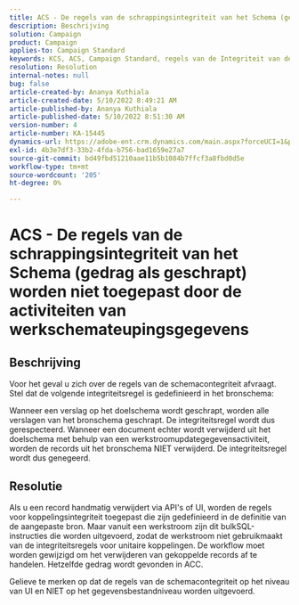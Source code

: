 ```yaml
---
title: ACS - De regels van de schrappingsintegriteit van het Schema (gedrag als geschrapt) worden niet toegepast door de activiteiten van werkschemateupingsgegevens
description: Beschrijving
solution: Campaign
product: Campaign
applies-to: Campaign Standard
keywords: KCS, ACS, Campaign Standard, regels van de Integriteit van de Schrapping, Gedrag indien geschrapt, Werkschema, Update gegevens
resolution: Resolution
internal-notes: null
bug: false
article-created-by: Ananya Kuthiala
article-created-date: 5/10/2022 8:49:21 AM
article-published-by: Ananya Kuthiala
article-published-date: 5/10/2022 8:51:30 AM
version-number: 4
article-number: KA-15445
dynamics-url: https://adobe-ent.crm.dynamics.com/main.aspx?forceUCI=1&pagetype=entityrecord&etn=knowledgearticle&id=01894013-3ed0-ec11-a7b5-0022480a8e40
exl-id: 4b3e7df3-33b2-4fda-b756-bad1659e27a7
source-git-commit: bd49fbd51210aae11b5b1084b7ffcf3a8fbd0d5e
workflow-type: tm+mt
source-wordcount: '205'
ht-degree: 0%

---
```


# ACS - De regels van de schrappingsintegriteit van het Schema (gedrag als geschrapt) worden niet toegepast door de activiteiten van werkschemateupingsgegevens

## Beschrijving


Voor het geval u zich over de regels van de schemacontegriteit afvraagt. Stel dat de volgende integriteitsregel is gedefinieerd in het bronschema:



Wanneer een verslag op het doelschema wordt geschrapt, worden alle verslagen van het bronschema geschrapt. De integriteitsregel wordt dus gerespecteerd. Wanneer een document echter wordt verwijderd uit het doelschema met behulp van een werkstroomupdategegevensactiviteit, worden de records uit het bronschema NIET verwijderd. De integriteitsregel wordt dus genegeerd.


## Resolutie


Als u een record handmatig verwijdert via API&#39;s of UI, worden de regels voor koppelingsintegriteit toegepast die zijn gedefinieerd in de definitie van de aangepaste bron. Maar vanuit een werkstroom zijn dit bulkSQL-instructies die worden uitgevoerd, zodat de werkstroom niet gebruikmaakt van de integriteitsregels voor unitaire koppelingen. De workflow moet worden gewijzigd om het verwijderen van gekoppelde records af te handelen. Hetzelfde gedrag wordt gevonden in ACC.

Gelieve te merken op dat de regels van de schemacontegriteit op het niveau van UI en NIET op het gegevensbestandniveau worden uitgevoerd.
